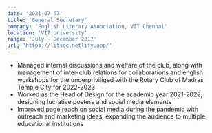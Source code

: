 ```yaml
---
date: '2021-07-07'
title: 'General Secretary'
company: 'English Literary Asoociation, VIT Chennai'
location: 'VIT University'
range: 'July - December 2017'
url: 'https://litsoc.netlify.app/'
---
```


- Managed internal discussions and welfare of the club, along with management of inter-club relations for collaborations and english workshops for the underpriviliged with the Rotary Club of Madras Temple City for 2022-2023
- Worked as the Head of Design for the academic year 2021-2022, designing lucrative posters and social media elements
- Improved page reach on social media during the pandemic with outreach and marketing ideas, expanding the audience to multiple educational institutions

